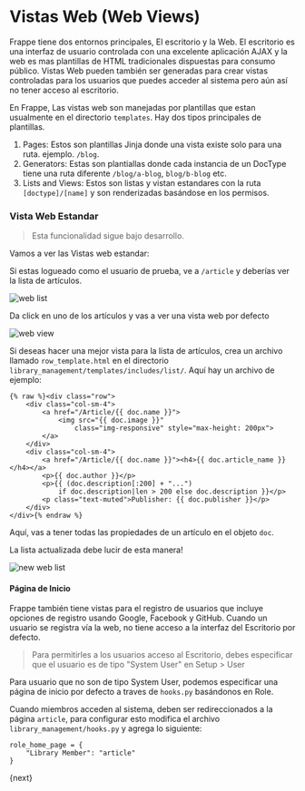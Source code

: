 <!-- add-breadcrumbs -->
# Vistas Web (Web Views)

Frappe tiene dos entornos principales, El escritorio y la Web. El escritorio es una interfaz de usuario controlada con una excelente aplicación AJAX y la web es mas plantillas de HTML tradicionales dispuestas para consumo público. Vistas Web pueden también ser generadas para crear vistas controladas para los usuarios que puedes acceder al sistema pero aún así no tener acceso al escritorio.

En Frappe, Las vistas web son manejadas por plantillas que estan usualmente en el directorio `templates`. Hay dos tipos principales de plantillas.

1. Pages: Estos son plantillas Jinja donde una vista existe solo para una ruta. ejemplo. `/blog`.
2. Generators: Estas son plantiallas donde cada instancia de un DocType tiene una ruta diferente `/blog/a-blog`, `blog/b-blog` etc.
3. Lists and Views: Estos son listas y vistan estandares con la ruta `[doctype]/[name]` y son renderizadas basándose en los permisos.

### Vista Web Estandar

> Esta funcionalidad sigue bajo desarrollo.

Vamos a ver las Vistas web estandar:

Si estas logueado como el usuario de prueba, ve a `/article` y deberías ver la lista de artículos.

<img class="screenshot" alt="web list" src="{{docs_base_url}}/assets/img/web-list.png">

Da click en uno de los artículos y vas a ver una vista web por defecto

<img class="screenshot" alt="web view" src="{{docs_base_url}}/assets/img/web-view.png">

Si deseas hacer una mejor vista para la lista de artículos, crea un archivo llamado `row_template.html` en el directorio `library_management/templates/includes/list/`.
 Aquí hay un archivo de ejemplo:

	{% raw %}<div class="row">
		<div class="col-sm-4">
			<a href="/Article/{{ doc.name }}">
				<img src="{{ doc.image }}"
					class="img-responsive" style="max-height: 200px">
			</a>
		</div>
		<div class="col-sm-4">
			<a href="/Article/{{ doc.name }}"><h4>{{ doc.article_name }}</h4></a>
			<p>{{ doc.author }}</p>
			<p>{{ (doc.description[:200] + "...")
				if doc.description|len > 200 else doc.description }}</p>
			<p class="text-muted">Publisher: {{ doc.publisher }}</p>
		</div>
	</div>{% endraw %}

Aquí, vas a tener todas las propiedades de un artículo en el objeto `doc`.

La lista actualizada debe lucir de esta manera!

<img class="screenshot" alt="new web list" src="{{docs_base_url}}/assets/img/web-list-new.png">

#### Página de Inicio

Frappe también tiene vistas para el registro de usuarios que incluye opciones de registro usando Google, Facebook y GitHub. Cuando un usuario se registra vía la web, no tiene acceso a la interfaz del Escritorio por defecto.

> Para permitirles a los usuarios acceso al Escritorio, debes especificar que el usuario es de tipo "System User" en Setup > User

Para usuario que no son de tipo System User, podemos especificar una página de inicio por defecto a traves de `hooks.py` basándonos en Role.

Cuando miembros acceden al sistema, deben ser redireccionados a la página `article`, para configurar esto modifica el archivo `library_management/hooks.py` y agrega lo siguiente:

	role_home_page = {
		"Library Member": "article"
	}

{next}
